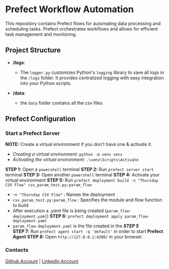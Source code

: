 # Prefect Workflow Automation

This repository contains Prefect flows for automating data processing and scheduling tasks. Prefect orchestrates workflows and allows for efficient task management and monitoring.

## Project Structure

- **/logs**: 

    - The `logger.py` customizes Python's `logging` library to save all logs in the `/logs` folder. It provides centralized logging with easy integration into your Python scripts.

- **/data**:

    - the `data` folder contains all the csv files

## Prefect Configuration

### Start a Prefect Server 

**NOTE:** Create a virtual environment if you don't have one & activate it.
   - *Creating a virtual environment:* `python -m venv venv`
   - *Activating the virtual environment:* `.\venv\Scripts\Activate`

**STEP 1:** Open a `powershell` terminal
**STEP 2:** Run `prefect server start` terminal
**STEP 3:** Open another `powershell` terminal
**STEP 4:** Activate your virtual environment
**STEP 5:** Run `prefect deployment build -n "Thursday CSV Flow" csv_param_test.py:param_flow` 
  - -`n "Thursday CSV Flow"` : Names the deployment
  - `csv_param_test.py:param_flow` : Specifies the module and flow function to build
  - After execution a *.yaml* file is being created (*`param_flow-deployment.yaml`*)
**STEP 6:** `prefect deployment apply param_flow-deployment.yaml`
  - `param_flow-deployment.yaml` is the file created in the ***STEP 5***  
**STEP 7:** Run `prefect agent start -q 'default'` in order to start **Prefect Agent**
**STEP 8:** Open `http://127.0.0.1:4200/` in your browser.


### Contacts

[Github Account](https://github.com/Aleqyan666)  |  [LinkedIn Account](https://www.linkedin.com/in/hayk-alekyan-900797204/)
